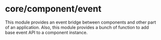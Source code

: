 # core/component/event

This module provides an event bridge between components and other part of an application.
Also, this module provides a bunch of function to add base event API to a component instance.

